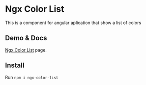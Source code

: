 # Ngx Color List

This is a component for angular aplication that show a list of colors

## Demo & Docs

[Ngx Color List](https://jemc300x.github.io/ngx-color-list/) page.

## Install

Run `npm i ngx-color-list`
